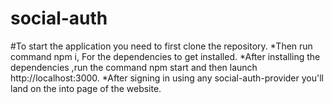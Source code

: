 # social-auth
#To start the application you need to first clone the repository.
*Then run command npm i, For the dependencies to get installed.
*After installing the dependencies ,run the command npm start and then launch http://localhost:3000.
*After signing in using any social-auth-provider you'll land on the into page of the website.